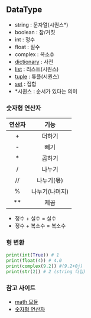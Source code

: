 ## DataType

- string : 문자열(시퀀스\*)
- boolean : 참/거짓
- int : 정수
- float : 실수
- complex : 복소수
- [dictionary](https://github.com/Soujiro-a/TIL/blob/main/Python/DataType/Dictionary.md) : 사전
- [list](https://github.com/Soujiro-a/TIL/blob/main/Python/DataType/List.md) : 리스트(시퀀스)
- [tuple](https://github.com/Soujiro-a/TIL/blob/main/Python/DataType/Tuple.md) : 튜플(시퀀스)
- [set](https://github.com/Soujiro-a/TIL/blob/main/Python/DataType/Set.md) : 집합
- \*시퀀스 : 순서가 있다는 의미

### 숫자형 연산자

| 연산자 |      기능      |
| :----: | :------------: |
|   +    |     더하기     |
|   -    |      빼기      |
|   \*   |     곱하기     |
|   /    |     나누기     |
|   //   |   나누기(몫)   |
|   %    | 나누기(나머지) |
|  \*\*  |      제곱      |

- 정수 + 실수 = 실수
- 정수 + 복소수 = 복소수

### 형 변환

```py
print(int(True)) # 1
print(float(4)) # 4.0
print(complex(9.2)) #(9.2+0j)
print(str(2)) # 2 (string 타입)
```

### 참고 사이트

- [math 모듈](https://docs.python.org/3/library/math.html)
- [숫자형 연산자](https://docs.python.org/3/library/stdtypes.html#numeric-types-int-float-complex)
